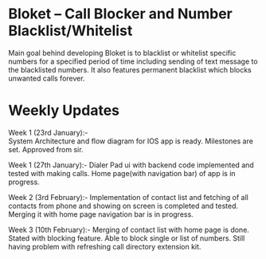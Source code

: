 # Bloket – Call Blocker and Number Blacklist/Whitelist

Main goal behind developing Bloket is to blacklist or whitelist specific numbers for a specified period of time including sending of text message to the blacklisted numbers. It also features permanent blacklist which blocks unwanted calls forever.

# Weekly Updates

Week 1 (23rd January):-        
System Architecture and flow diagram for IOS app is ready. Milestones are set. Approved from sir.

Week 1 (27th January):-
Dialer Pad ui with backend code implemented and tested with making calls. Home page(with navigation bar) of app is in progress.
                
Week 2 (3rd February):-
Implementation of contact list and fetching of all contacts from phone and showing on screen is completed and tested. Merging it with home page navigation bar is in progress. 

Week 3 (10th February):-
Merging of contact list with home page is done. Stated with blocking feature. Able to block single or list of numbers. Still having problem with refreshing call directory extension kit.
